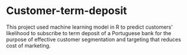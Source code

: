 # Customer-term-deposit
This project used machine learning model in R to predict customers' likelihood to subscribe to term deposit of a Portuguese bank for the purpose of effective customer segmentation and targeting that reduces cost of marketing.

